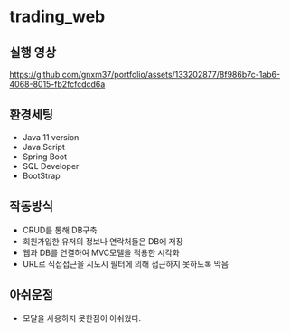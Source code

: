 # trading_web
## 실행 영상
https://github.com/gnxm37/portfolio/assets/133202877/8f986b7c-1ab6-4068-8015-fb2fcfcdcd6a

## 환경세팅
- Java 11 version
- Java Script
- Spring Boot
- SQL Developer
- BootStrap

## 작동방식
- CRUD를 통해 DB구축
- 회원가입한 유저의 정보나 연락처들은 DB에 저장
- 웹과 DB를 연결하여 MVC모델을 적용한 시각화
- URL로 직접접근을 시도시 필터에 의해 접근하지 못하도록 막음

## 아쉬운점
- 모달을 사용하지 못한점이 아쉬웠다.
